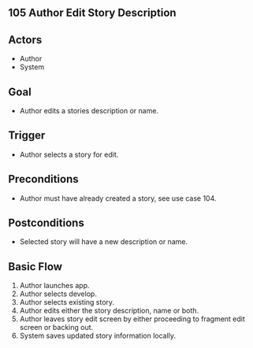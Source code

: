 105 Author Edit Story Description
---------------------

Actors
------
- Author
- System

Goal
----
- Author edits a stories description or name.

Trigger
-------
- Author selects a story for edit.

Preconditions
-------------
- Author must have already created a story, see use case 104.

Postconditions
--------------
- Selected story will have a new description or name.

Basic Flow
----------
1. Author launches app.
2. Author selects develop.
3. Author selects existing story.
4. Author edits either the story description, name or both.
5. Author leaves story edit screen by either proceeding to fragment edit screen or backing out.
6. System saves updated story information locally.